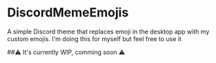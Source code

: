 # DiscordMemeEmojis
A simple Discord theme that replaces emoji in the desktop app with my custom emojis. I'm doing this for myself but feel free to use it

##⚠️ It's currently WIP, comming soon ⚠️
